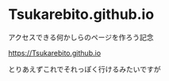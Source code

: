 # Tsukarebito.github.io
アクセスできる何かしらのページを作ろう記念

https://Tsukarebito.github.io

とりあえずこれでそれっぽく行けるみたいですが
